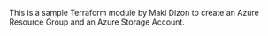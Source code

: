 This is a sample Terraform module by Maki Dizon to create an Azure Resource Group and an Azure Storage Account. 